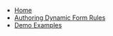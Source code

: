 - [Home](/home.md)
- [Authoring Dynamic Form Rules](Dynamic-Forms/Authoring-the-Rules/README.md)
- [Demo Examples](Dynamic-Forms/Demos/README.md)
